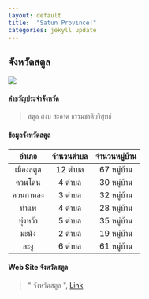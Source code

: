 ```yaml
---
layout: default
title:  "Satun Province!"
categories: jekyll update
---
```

## จังหวัดสตูล
![](https://wp-assets.dotproperty-kh.com/wp-content/uploads/sites/9/2017/02/03163902/%E0%B9%80%E0%B8%81%E0%B8%B2%E0%B8%B0%E0%B8%AB%E0%B8%A5%E0%B8%B5%E0%B9%80%E0%B8%9B%E0%B9%8A%E0%B8%B0_%E0%B8%88%E0%B8%B1%E0%B8%87%E0%B8%AB%E0%B8%A7%E0%B8%B1%E0%B8%94%E0%B8%AA%E0%B8%95%E0%B8%B9%E0%B8%A5.jpg)

#### คำขวัญประจำจังหวัด

> สตูล สงบ สะอาด ธรรมชาติบริสุทธ์

#### ข้อมูลจังหวัดสตูล

| อำเภอ | จำนวนตำบล | จำนวนหมู่บ้าน |
| :------------: | :------------: | :------------: |
|เมืองสตูล|12 ตำบล|67 หมู่บ้าน|
|ควนโดน|4 ตำบล|30 หมู่บ้าน|
|ควนกาหลง|3 ตำบล|32 หมู่บ้าน |
|ท่าแพ|4 ตำบล|28 หมู่บ้าน|
|ทุ่งหว้า|5 ตำบล|35 หมู่บ้าน|
|มะนัง|2 ตำบล|19 หมู่บ้าน|
|ละงู|6 ตำบล|61 หมู่บ้าน|

#### Web Site จังหวัดสตูล

> " จังหวัดสตูล ", [ Link ](http://www.satun.go.th/frontpage)